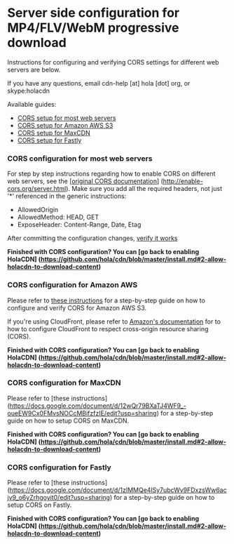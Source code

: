 # Server side configuration for MP4/FLV/WebM progressive download

Instructions for configuring and verifying CORS settings for different web servers are below. 

If you have any questions, email cdn-help [at] hola [dot] org, or skype:holacdn

Available guides:
- [CORS setup for most web servers](#configMostServers)
- [CORS setup for Amazon AWS S3](#configAWS)
- [CORS setup for MaxCDN](#configMaxCDN)
- [CORS setup for Fastly](#configFastly)

### <a name="configMostServers"></a>CORS configuration for most web servers

For step by step instructions regarding how to enable CORS on different web servers, see the [[original CORS documentation](http://enable-cors.org/server.html)] (http://enable-cors.org/server.html). Make sure you add all the required headers, not just '*' referenced in the generic instructions:
- AllowedOrigin
- AllowedMethod: HEAD, GET
- ExposeHeader: Content-Range, Date, Etag

After committing the configuration changes, [verify it works](https://docs.google.com/document/d/1aLFKeQIbs3EnSMXKjXQrseVf_XkeOlDNMDYbxnbH2N8/edit?usp=sharing)

**Finished with CORS configuration? You can [go back to enabling HolaCDN] (https://github.com/hola/cdn/blob/master/install.md#2-allow-holacdn-to-download-content)**

### <a name="configAWS"></a>CORS configuration for Amazon AWS

Please refer to [these instructions](https://docs.google.com/document/d/1RrWA7gfCLDXcjgCQOQRGs0A3IRSlvn3Ktu9zHp9j-po/edit?usp=sharing) for a step-by-step guide on how to configure and verify CORS for Amazon AWS S3.

If you're using CloudFront, please refer to [Amazon's documentation](http://docs.aws.amazon.com/AmazonCloudFront/latest/DeveloperGuide/header-caching.html#header-caching-web-cors) for to how to configure CloudFront to respect cross-origin resource sharing (CORS).

**Finished with CORS configuration? You can [go back to enabling HolaCDN] (https://github.com/hola/cdn/blob/master/install.md#2-allow-holacdn-to-download-content)**

### <a name="configMaxCDN"></a>CORS configuration for MaxCDN

Please refer to [these instructions] (https://docs.google.com/document/d/12wQr79BXaTJ4WF9_-oueEW9Cx0FMvsNOCcMBifzfzIE/edit?usp=sharing) for a step-by-step guide on how to setup CORS on MaxCDN.

**Finished with CORS configuration? You can [go back to enabling HolaCDN] (https://github.com/hola/cdn/blob/master/install.md#2-allow-holacdn-to-download-content)**

### <a name="configFastly"></a>CORS configuration for Fastly

Please refer to [these instructions] (https://docs.google.com/document/d/1zIMMQe4lSy7ubcWv9FDxzsWw6acjv9_o6yZrhgoyit0/edit?usp=sharing) for a step-by-step guide on how to setup CORS on Fastly.

**Finished with CORS configuration? You can [go back to enabling HolaCDN] (https://github.com/hola/cdn/blob/master/install.md#2-allow-holacdn-to-download-content)**
